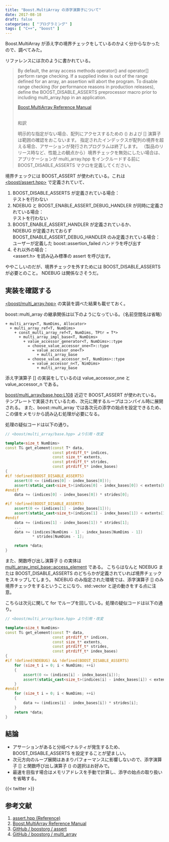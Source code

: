 ```yaml
---
title: "Boost.MultiArray の添字演算子について"
date: 2017-08-18
draft: false
categories: [ "プログラミング" ]
tags: [ "C++", "boost" ]
---
```


Boost.MultiArray が添え字の境界チェックをしているのかよく分からなかったので、調べてみた。

リファレンスには次のように書かれている。

> <p>
> By default, the array access methods operator() and operator[] perform range checking.
> If a supplied index is out of the range defined for an array, an assertion will abort the program.
> To disable range checking (for performance reasons in production releases), define the BOOST_DISABLE_ASSERTS preprocessor macro prior to including multi_array.hpp in an application.
> </p>
> 
> [Boost.MultiArray Reference Manual](http://www.boost.org/doc/libs/1_64_0/libs/multi_array/doc/reference.html#range_checking)
> <br />
> <br />
> <p>和訳</p>
> <p>明示的な指定がない場合、配列にアクセスするための () および [] 演算子は範囲の確認をおこないます。
> 指定されたインデックスが配列の境界を超える場合、アサーションが発行されプログラムは終了します。
> （製品のリリース時など、性能上の観点から）境界チェックを無効にしたい場合は、アプリケーションが multi_array.hpp をインクルードする前に BOOST_DISABLE_ASSERTS マクロを定義してください。</p>

境界チェックには BOOST_ASSERT が使われている。これは [\<boost/assert.hpp\>](https://github.com/boostorg/assert/blob/develop/include/boost/assert.hpp) で定義されていて、

1. BOOST_DISABLE_ASSERTS が定義されている場合： <br />
テストを行わない
2. NDEBUG と BOOST_ENABLE_ASSERT_DEBUG_HANDLER が同時に定義されている場合： <br />
テストを行わない
3. BOOST_ENABLE_ASSERT_HANDLER が定義されているか、<br />
NDEBUG が定義されておらず BOOST_ENABLE_ASSERT_DEBUG_HANDLER のみ定義されている場合： <br />
ユーザーが定義した boost::assertion_failed ハンドラを呼び出す
4. それ以外の場合： <br />
\<assert.h\> を読み込み標準の assert を呼び出す。

ややこしいのだが、境界チェックを外すためには BOOST_DISABLE_ASSERTS が必要とのこと。
NDEBUG は関係なさそうだ。

## 実装を確認する
[\<boost/multi_array.hpp\>](https://github.com/boostorg/multi_array/blob/develop/include/boost/multi_array.hpp) の実装を調べた結果も載せておく。

boost::multi_array の継承関係は以下のようになっている。（名前空間名は省略）

```plaintext
+ multi_array<T, NumDims, Allocator>
  + multi_array_ref<T, NumDims>
    + const_multi_array_ref<T, NumDims, TPtr = T*>
      + multi_array_impl_base<T, NumDims>
        + value_accessor_generator<T, NumDims>::type
          = choose_value_accessor_one<T>::type
            = value_accessor_one<T>
              + multi_array_base
          = choose_value_accessor_n<T, NumDims>::type
            = value_accessor_n<T, NimDims>
              + multi_array_base
```
添え字演算子 [] の実装をしているのは value_accessor_one と value_accessor_n である。

[boost/multi_array/base.hpp:L108](https://github.com/boostorg/multi_array/blob/83493ba2316f48ffc56cf934e3164feb4aa1433f/include/boost/multi_array/base.hpp#L108)
近辺で BOOST_ASSERT が使われている。
テンプレートで実装されているため、次元に関するループはコンパイル時に展開される。
また、boost::multi_array では各次元の添字の始点を設定できるため、この値をメモリから読み込む処理が必要になる。

処理の疑似コードは以下の通り。
```cpp
// <boost/multi_array/base.hpp> より引用・改変

template<size_t NumDims>
const T& get_element(const T* data,
                     const ptrdiff_t* indices,
                     const size_t* extents,
                     const ptrdiff_t* strides,
                     const ptrdiff_t* index_bases)
{
#if !defined(BOOST_DISABLE_ASSERTS)
    assert(0 <= (indices[0] - index_bases[0]));
    assert(static_cast<size_t>(indices[0] - index_bases[0]) < extents[0]);
#endif
    data += (indices[0] - index_bases[0]) * strides[0];

#if !defined(BOOST_DISABLE_ASSERTS)
    assert(0 <= (indices[1] - index_bases[1]));
    assert(static_cast<size_t>(indices[1] - index_bases[1]) < extents[1]);
#endif
    data += (indices[1] - index_bases[1]) * strides[1];
    ...
    data += (indices[NumDims - 1] - index_bases[NumDims - 1])
            * strides[NumDims - 1];

    return *data;
}
```

<!--*-->

また、関数呼び出し演算子 () の実体は
[multi_array_impl_base::access_element](https://github.com/boostorg/multi_array/blob/83493ba2316f48ffc56cf934e3164feb4aa1433f/include/boost/multi_array/base.hpp#L297)
である。
こちらはなんと NDEBUG または BOOST_DISABLE_ASSERTS のどちらかが定義されていれば境界チェックをスキップしてしまう。
NDEBUG のみ指定された環境では、添字演算子 [] のみ境界チェックをするということになり、std::vector と逆の動きをする点に注意。

こちらは次元に関して for でループを回している。処理の疑似コードは以下の通り。
```cpp
// <boost/multi_array/base.hpp> より引用・改変

template<size_t NumDims>
const T& get_element(const T* data,
                     const ptrdiff_t* indices,
                     const size_t* extents,
                     const ptrdiff_t* strides,
                     const ptrdiff_t* index_bases)
{
#if !defined(NDEBUG) && !defined(BOOST_DISABLE_ASSERTS)
    for (size_t i = 0; i < NumDims; ++i)
    {
        assert(0 <= (indices[i] - index_bases[i]));
        assert(static_cast<size_t>(indices[i] - index_bases[i]) < extents[i]);
    }
#endif
    for (size_t i = 0; i < NumDims; ++i)
    {
        data += (indices[i] - index_bases[i]) * strides[i];
    }
    return *data;
}
```

<!--*-->

## 結論

- アサーションがあると分岐ペナルティが発生するため、BOOST_DISABLE_ASSERTS を設定することが望ましい。
- 次元方向のループ展開はあまりパフォーマンスに影響しないので、添字演算子 [] と関数呼び出し演算子 () の選択はお好みで。
- 最速を目指す場合はメモリアドレスを手動で計算し、添字の始点の取り扱いを省略する。

{{< twitter >}}

## 参考文献
1. [assert.hpp (Reference)](http://www.boost.org/doc/libs/1_64_0/libs/assert/assert.html)
2. [Boost.MultiArray Reference Manual](http://www.boost.org/doc/libs/1_64_0/libs/multi_array/doc/reference.html)
3. [GitHub / boostorg / assert](https://github.com/boostorg/assert)
4. [GitHub / boostorg / multi_array](https://github.com/boostorg/multi_array)

